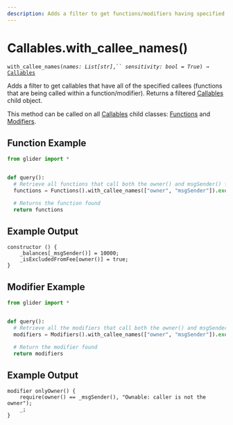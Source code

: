 ```yaml
---
description: Adds a filter to get functions/modifiers having specified callee names.
---
```


# Callables.with\_callee\_names()

`with_callee_names(`_`names: List[str]`_`,`` `_`sensitivity: bool = True`_`) →` [`Callables`](./)

Adds a filter to get callables that have all of the specified callees (functions that are being called within a function/modifier). Returns a filtered [Callables](./) child object.&#x20;

This method can be called on all [Callables](./) child classes: [Functions](functions/) and [Modifiers](modifiers/).

## Function Example

```python
from glider import *


def query():
  # Retrieve all functions that call both the owner() and msgSender() functions
  functions = Functions().with_callee_names(["owner", "msgSender"]).exec(1)

  # Returns the function found
  return functions
```

## Example Output

```solidity
constructor () {
    _balances[_msgSender()] = 10000;
    _isExcludedFromFee[owner()] = true;
}
```

## Modifier Example

```python
from glider import *


def query():
  # Retrieve all the modifiers that call both the owner() and msgSender() functions
  modifiers = Modifiers().with_callee_names(["owner", "msgSender"]).exec(1)

  # Return the modifier found
  return modifiers
```

## Example Output

```solidity
modifier onlyOwner() {
    require(owner() == _msgSender(), "Ownable: caller is not the owner");
    _;
}
```

